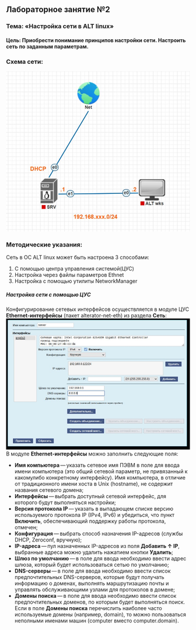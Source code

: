 ## Лабораторное занятие №2  
### Тема: «Настройка сети в ALT linux»   
#### Цель: Приобрести понимание принципов настройки сети. Настроить сеть по заданным параметрам.  
### Схема сети:  
![Getting Started](../images/mdk02.01/adm2.jpg)  
### Методические указания:   
Сеть в ОС ALT linux может быть настроена 3 способами:  
1.	С помощью центра управления системой(ЦУС)  
2.	Настройка через файлы параметров Ethnet  
3.	Настройка с помощью утилиты NetworkManager  
##### Настройка сети с помощью ЦУС   
Конфигурирование сетевых интерфейсов осуществляется в модуле ЦУС **Ethernet-интерфейсы** (пакет alterator-net-eth) из раздела **Сеть**:   
![Getting Started](../images/mdk02.01/adm2_1.jpg)   
В модуле **Ethernet-интерфейсы** можно заполнить следующие поля:  
* **Имя компьютера** — указать сетевое имя ПЭВМ в поле для ввода имени компьютера (это общий сетевой параметр, не привязанный к какомулибо конкретному интерфейсу). Имя компьютера, в отличие от традиционного имени хоста в Unix (hostname), не содержит названия сетевого домена;  
* **Интерфейсы** — выбрать доступный сетевой интерфейс, для которого будут выполняться настройки;  
* **Версия протокола IP** — указать в выпадающем списке версию используемого протокола IP (IPv4, IPv6) и убедиться, что пункт **Включить**, обеспечивающий поддержку работы протокола, отмечен;  
* **Конфигурация** — выбрать способ назначения IP-адресов (службы DHCP, Zeroconf, вручную);  
* **IP-адреса** — пул назначенных IP-адресов из поля **Добавить ↑ IP**, выбранные адреса можно удалить нажатием кнопки **Удалить**;  
* **Шлюз по умолчанию** — в поле для ввода необходимо ввести адрес шлюза, который будет использоваться сетью по умолчанию;  
* **DNS-серверы** — в поле для ввода необходимо ввести список предпочтительных DNS-серверов, которые будут получать информацию о доменах, выполнять маршрутизацию почты и управлять обслуживающими узлами для протоколов в домене;  
* **Домены поиска** — в поле для ввода необходимо ввести список предпочтительных доменов, по которым будет выполняться поиск. Если в поле **Домены поиска** перечислить наиболее часто используемые домены (например, domain), то можно пользоваться неполными именами машин (computer вместо computer.domain).  



